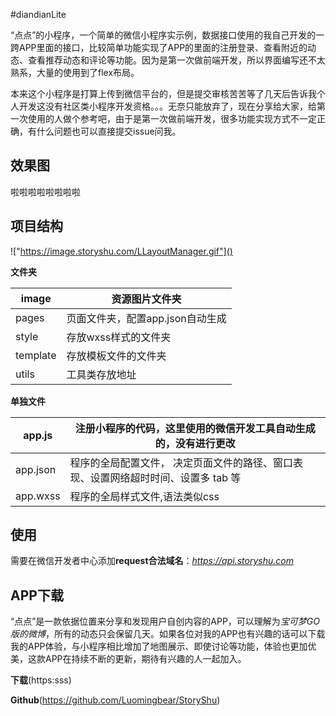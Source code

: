 #diandianLite

“点点”的小程序，一个简单的微信小程序实示例，数据接口使用的我自己开发的一跨APP里面的接口，比较简单功能实现了APP的里面的注册登录、查看附近的动态、查看推荐动态和评论等功能。因为是第一次做前端开发，所以界面编写还不太熟系，大量的使用到了flex布局。

本来这个小程序是打算上传到微信平台的，但是提交审核苦苦等了几天后告诉我个人开发这没有社区类小程序开发资格。。。无奈只能放弃了，现在分享给大家，给第一次使用的人做个参考吧，由于是第一次做前端开发，很多功能实现方式不一定正确，有什么问题也可以直接提交issue问我。

## 效果图

啦啦啦啦啦啦啦啦

## 项目结构

!["https://image.storyshu.com/LLayoutManager.gif"]()

**文件夹**

| image    | 资源图片文件夹              |
| -------- | -------------------- |
| pages    | 页面文件夹，配置app.json自动生成 |
| style    | 存放wxss样式的文件夹         |
| template | 存放模板文件的文件夹           |
| utils    | 工具类存放地址              |

**单独文件**

| app.js   | 注册小程序的代码，这里使用的微信开发工具自动生成的，没有进行更改         |
| -------- | ---------------------------------------- |
| app.json | 程序的全局配置文件，                                                                                                                                                                                                                                                                                                                                                                        决定页面文件的路径、窗口表现、设置网络超时时间、设置多 tab 等 |
| app.wxss | 程序的全局样式文件,语法类似css                        |

## 使用

需要在微信开发者中心添加**request合法域名**：*https://api.storyshu.com*

## APP下载

“点点”是一款依据位置来分享和发现用户自创内容的APP，可以理解为*宝可梦GO版的微博*，所有的动态只会保留几天。如果各位对我的APP也有兴趣的话可以下载我的APP体验，与小程序相比增加了地图展示、即使讨论等功能，体验也更加优美，这款APP在持续不断的更新，期待有兴趣的人一起加入。

**下载**(https:sss)

**Github**(https://github.com/Luomingbear/StoryShu)

